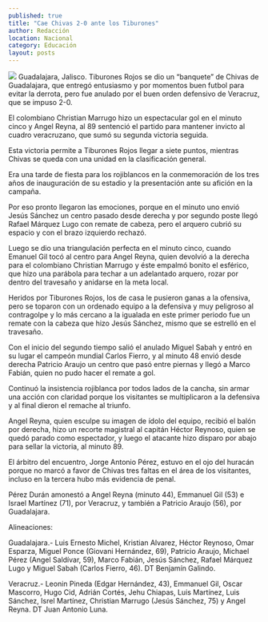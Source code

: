 ```yaml
---
published: true
title: "Cae Chivas 2-0 ante los Tiburones"
author: Redacción
location: Nacional
category: Educación
layout: posts
---
```


![](http://i.imgur.com/I4TKwSTm.jpg)
Guadalajara, Jalisco. Tiburones Rojos se dio un “banquete” de Chivas de Guadalajara, que entregó entusiasmo y por momentos buen futbol para evitar la derrota, pero fue anulado por el buen orden defensivo de Veracruz, que se impuso 2-0.

El colombiano Christian Marrugo hizo un espectacular gol en el minuto cinco y Angel Reyna, al 89 sentenció el partido para mantener invicto al cuadro veracruzano, que sumó su segunda victoria seguida.

Esta victoria permite a Tiburones Rojos llegar a siete puntos, mientras Chivas se queda con una unidad en la clasificación general.

Era una tarde de fiesta para los rojiblancos en la conmemoración de los tres años de inauguración de su estadio y la presentación ante su afición en la campaña.

Por eso pronto llegaron las emociones, porque en el minuto uno envió Jesús Sánchez un centro pasado desde derecha y por segundo poste llegó Rafael Márquez Lugo con remate de cabeza, pero el arquero cubrió su espacio y con el brazo izquierdo rechazó.

Luego se dio una triangulación perfecta en el minuto cinco, cuando Emanuel Gil tocó al centro para Angel Reyna, quien devolvió a la derecha para el colombiano Christian Marrugo y éste empalmó bonito el esférico, que hizo una parábola para techar a un adelantado arquero, rozar por dentro del travesaño y anidarse en la meta local.

Heridos por Tiburones Rojos, los de casa le pusieron ganas a la ofensiva, pero se toparon con un ordenado equipo a la defensiva y muy peligroso al contragolpe y lo más cercano a la igualada en este primer periodo fue un remate con la cabeza que hizo Jesús Sánchez, mismo que se estrelló en el travesaño.

Con el inicio del segundo tiempo salió el anulado Miguel Sabah y entró en su lugar el campeón mundial Carlos Fierro, y al minuto 48 envió desde derecha Patricio Araujo un centro que pasó entre piernas y llegó a Marco Fabián, quien no pudo hacer el remate a gol.

Continuó la insistencia rojiblanca por todos lados de la cancha, sin armar una acción con claridad porque los visitantes se multiplicaron a la defensiva y al final dieron el remache al triunfo.

Angel Reyna, quien esculpe su imagen de ídolo del equipo, recibió el balón por derecha, hizo un recorte magistral al capitán Héctor Reynoso, quien se quedó parado como espectador, y luego el atacante hizo disparo por abajo para sellar la victoria, al minuto 89.

El árbitro del encuentro, Jorge Antonio Pérez, estuvo en el ojo del huracán porque no marcó a favor de Chivas tres faltas en el área de los visitantes, incluso en la tercera hubo más evidencia de penal.

Pérez Durán amonestó a Angel Reyna (minuto 44), Emmanuel Gil (53) e Israel Martínez (71), por Veracruz, y también a Patricio Araujo (56), por Guadalajara.

Alineaciones:

Guadalajara.- Luis Ernesto Michel, Kristian Alvarez, Héctor Reynoso, Omar Esparza, Miguel Ponce (Giovani Hernández, 69), Patricio Araujo, Michael Pérez (Angel Saldívar, 59), Marco Fabián, Jesús Sánchez, Rafael Márquez Lugo y Miguel Sabah (Carlos Fierro, 46). DT Benjamín Galindo.

Veracruz.- Leonin Pineda (Edgar Hernández, 43), Emmanuel Gil, Oscar Mascorro, Hugo Cid, Adrián Cortés, Jehu Chiapas, Luis Martínez, Luis Sánchez, Isrel Martínez, Christian Marrugo (Jesús Sánchez, 75) y Angel Reyna. DT Juan Antonio Luna.

 
